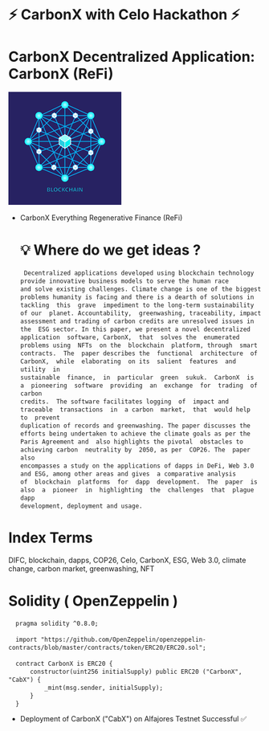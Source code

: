 # ⚡ CarbonX with Celo Hackathon ⚡                                                                                                                                                                                                        
# CarbonX Decentralized Application: CarbonX (ReFi) 
![banner](https://github.com/Achicago/build-with-celo-hackathon/blob/master/CarbonX/server/public/images/logo.png)

- CarbonX Everything Regenerative Finance (ReFi)


  # 💡 Where do we get ideas ?
       Decentralized applications developed using blockchain technology provide innovative business models to serve the human race 
      and solve existing challenges. Climate change is one of the biggest problems humanity is facing and there is a dearth of solutions in 
      tackling  this  grave  impediment to the long-term sustainability  of our  planet. Accountability,  greenwashing, traceability, impact 
      assessment and trading of carbon credits are unresolved issues in the  ESG sector. In this paper, we present a novel decentralized 
      application  software, CarbonX,  that  solves the  enumerated  problems using  NFTs  on the  blockchain  platform, through  smart 
      contracts.  The  paper describes the  functional  architecture  of CarbonX,  while  elaborating  on its  salient  features  and utility  in 
      sustainable  finance,  in  particular  green  sukuk.  CarbonX  is  a  pioneering  software  providing  an  exchange  for  trading  of  carbon 
      credits.  The software facilitates logging  of  impact and  traceable  transactions  in  a carbon  market,  that  would help  to  prevent 
      duplication of records and greenwashing. The paper discusses the efforts being undertaken to achieve the climate goals as per the 
      Paris Agreement and  also highlights the pivotal  obstacles to  achieving carbon  neutrality by  2050, as per  COP26. The  paper also 
      encompasses a study on the applications of dapps in DeFi, Web 3.0 and ESG, among other areas and gives  a comparative analysis 
      of  blockchain  platforms  for  dapp  development.  The  paper  is  also  a  pioneer  in  highlighting  the  challenges  that  plague  dapp 
      development, deployment and usage. 
# Index Terms 
   DIFC, blockchain, dapps, COP26, Celo, CarbonX, ESG, Web 3.0, climate     change, carbon market, greenwashing, NFT


# Solidity ( OpenZeppelin )
      pragma solidity ^0.8.0;

      import "https://github.com/OpenZeppelin/openzeppelin-contracts/blob/master/contracts/token/ERC20/ERC20.sol";

      contract CarbonX is ERC20 {
          constructor(uint256 initialSupply) public ERC20 ("CarbonX", "CabX") {
              _mint(msg.sender, initialSupply);
          }
      }

- Deployment of CarbonX ("CabX") on Alfajores Testnet Successful ✅

      



